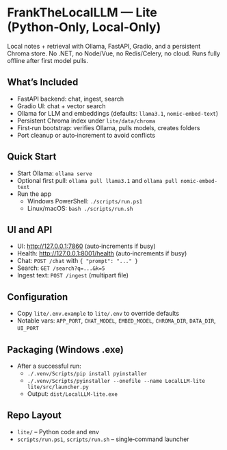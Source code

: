 # FrankTheLocalLLM — Lite (Python‑Only, Local‑Only)

Local notes + retrieval with Ollama, FastAPI, Gradio, and a persistent Chroma store. No .NET, no Node/Vue, no Redis/Celery, no cloud. Runs fully offline after first model pulls.

## What’s Included
- FastAPI backend: chat, ingest, search
- Gradio UI: chat + vector search
- Ollama for LLM and embeddings (defaults: `llama3.1`, `nomic-embed-text`)
- Persistent Chroma index under `lite/data/chroma`
- First‑run bootstrap: verifies Ollama, pulls models, creates folders
- Port cleanup or auto‑increment to avoid conflicts

## Quick Start
- Start Ollama: `ollama serve`
- Optional first pull: `ollama pull llama3.1` and `ollama pull nomic-embed-text`
- Run the app
  - Windows PowerShell: `./scripts/run.ps1`
  - Linux/macOS: `bash ./scripts/run.sh`

## UI and API
- UI: http://127.0.0.1:7860 (auto‑increments if busy)
- Health: http://127.0.0.1:8001/health (auto‑increments if busy)
- Chat: `POST /chat` with `{ "prompt": "..." }`
- Search: `GET /search?q=...&k=5`
- Ingest text: `POST /ingest` (multipart file)

## Configuration
- Copy `lite/.env.example` to `lite/.env` to override defaults
- Notable vars: `APP_PORT`, `CHAT_MODEL`, `EMBED_MODEL`, `CHROMA_DIR`, `DATA_DIR`, `UI_PORT`

## Packaging (Windows .exe)
- After a successful run:
  - `./.venv/Scripts/pip install pyinstaller`
  - `./.venv/Scripts/pyinstaller --onefile --name LocalLLM-lite lite/src/launcher.py`
  - Output: `dist/LocalLLM-lite.exe`

## Repo Layout
- `lite/` – Python code and env
- `scripts/run.ps1`, `scripts/run.sh` – single‑command launcher

